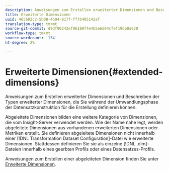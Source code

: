 ```yaml
---
description: Anweisungen zum Erstellen erweiterter Dimensionen und Beschreiben der Typen erweiterter Dimensionen, die Sie während der Umwandlungsphase der Datensatzkonstruktion für die Erstellung definieren können.
title: Erweiterte Dimensionen
uuid: 465682c2-5b08-4b94-817f-ff7b405142af
translation-type: tm+mt
source-git-commit: d9df90242ef96188f4e4b5e6d04cfef196b0a628
workflow-type: tm+mt
source-wordcount: '134'
ht-degree: 2%

---
```



# Erweiterte Dimensionen{#extended-dimensions}

Anweisungen zum Erstellen erweiterter Dimensionen und Beschreiben der Typen erweiterter Dimensionen, die Sie während der Umwandlungsphase der Datensatzkonstruktion für die Erstellung definieren können.

Abgeleitete Dimensionen bilden eine weitere Kategorie von Dimensionen, die vom Insight-Server verwendet werden. Wie der Name nahe legt, werden abgeleitete Dimensionen aus vorhandenen erweiterten Dimensionen oder Metriken erstellt. Sie definieren abgeleitete Dimensionen nicht innerhalb einer [!DNL Transformation Dataset Configuration]-Datei wie erweiterte Dimensionen. Stattdessen definieren Sie sie als einzelne [!DNL .dim]-Dateien innerhalb eines geerbten Profils oder eines Datensatzes-Profils.

Anweisungen zum Erstellen einer abgeleiteten Dimension finden Sie unter [Erweiterte Dimensionen](https://docs.adobe.com/content/help/en/data-workbench/using/client/admin-ui/profile-mgr/c-dvrd-dim.html).
